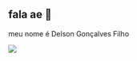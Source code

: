 ## fala ae 🐧

meu nome é Delson Gonçalves Filho



![](https://media.tenor.com/_hVJonti3N8AAAAM/scooby.gif)

